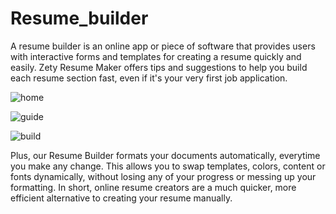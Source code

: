 # Resume_builder
A resume builder is an online app or piece of software that provides users with interactive forms and templates for creating a resume quickly and easily. Zety Resume Maker offers tips and suggestions to help you build each resume section fast, even if it's your very first job application.

![home](https://user-images.githubusercontent.com/97239651/228814233-251cd4e3-7812-442f-9c22-b3e3c033188c.PNG)

![guide](https://user-images.githubusercontent.com/97239651/228814285-bca19bc3-b13f-47d7-b69a-2da6a3b54c5d.PNG)

![build](https://user-images.githubusercontent.com/97239651/228814314-bb6ae99a-6fdb-4dd3-92d2-cca17f715b4c.PNG)

Plus, our Resume Builder formats your documents automatically, everytime you make any change. This allows you to swap templates, colors, content or fonts dynamically, without losing any of your progress or messing up your formatting. In short, online resume creators are a much quicker, more efficient alternative to creating your resume manually.
